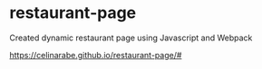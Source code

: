 # restaurant-page

Created dynamic restaurant page using Javascript and Webpack

https://celinarabe.github.io/restaurant-page/#
